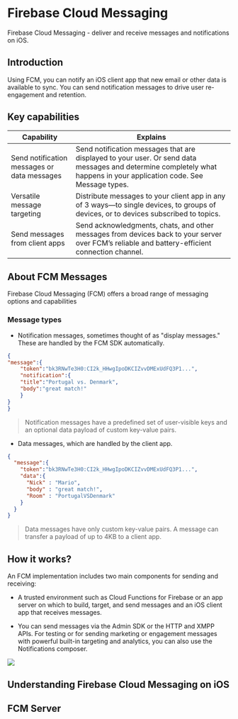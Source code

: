 # Firebase Cloud Messaging

Firebase Cloud Messaging -  deliver and receive messages and notifications on iOS.

## Introduction

Using FCM, you can notify an iOS client app that new email or other data is available to sync. You can send notification messages to drive user re-engagement and retention.

## Key capabilities

| Capability    |     Explains  |
| ------------- |---------------|
| Send notification messages or data messages    | Send notification messages that are displayed to your user. Or send data messages and determine completely what happens in your application code. See Message types. |
| Versatile message targeting    | Distribute messages to your client app in any of 3 ways—to single devices, to groups of devices, or to devices subscribed to topics.      |
| Send messages from client apps | Send acknowledgments, chats, and other messages from devices back to your server over FCM’s reliable and battery-efficient connection channel. |

## About FCM Messages

Firebase Cloud Messaging (FCM) offers a broad range of messaging options and capabilities

### Message types

* Notification messages, sometimes thought of as "display messages." These are handled by the FCM SDK automatically.

```json
{
"message":{
    "token":"bk3RNwTe3H0:CI2k_HHwgIpoDKCIZvvDMExUdFQ3P1...",
    "notification":{
    "title":"Portugal vs. Denmark",
    "body":"great match!"
    }
}
}
```

> Notification messages have a predefined set of user-visible keys and an optional data payload of custom key-value pairs.

* Data messages, which are handled by the client app.

```json
{
  "message":{
    "token":"bk3RNwTe3H0:CI2k_HHwgIpoDKCIZvvDMExUdFQ3P1...",
    "data":{
      "Nick" : "Mario",
      "body" : "great match!",
      "Room" : "PortugalVSDenmark"
    }
  }
}
```

> Data messages have only custom key-value pairs. A message can transfer a payload of up to 4KB to a client app.

## How it works?

An FCM implementation includes two main components for sending and receiving:

* A trusted environment such as Cloud Functions for Firebase or an app server on which to build, target, and send messages and an iOS client app that receives messages.

* You can send messages via the Admin SDK or the HTTP and XMPP APIs. For testing or for sending marketing or engagement messages with powerful built-in targeting and analytics, you can also use the Notifications composer.

![](https://firebase.google.com/docs/cloud-messaging/images/messaging-overview.png)

## Understanding Firebase Cloud Messaging on iOS

## FCM Server